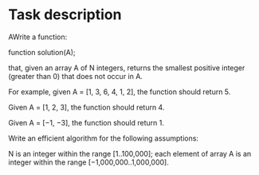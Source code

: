 # Task description

AWrite a function:

function solution(A);
 
that, given an array A of N integers, returns the smallest positive integer (greater than 0) that does not occur in A.
 
For example, given A = [1, 3, 6, 4, 1, 2], the function should return 5.
 
Given A = [1, 2, 3], the function should return 4.
 
Given A = [−1, −3], the function should return 1.
 
Write an efficient algorithm for the following assumptions:
 
N is an integer within the range [1..100,000]; each element of array A is an integer within the range [−1,000,000..1,000,000].
